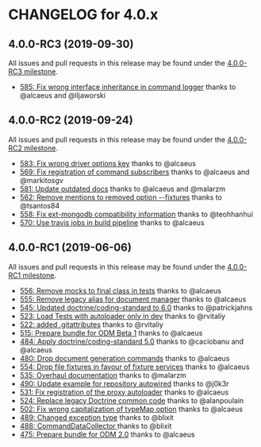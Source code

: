 CHANGELOG for 4.0.x
===================

4.0.0-RC3 (2019-09-30)
----------------------

All issues and pull requests in this release may be found under the [4.0.0-RC3 milestone](https://github.com/doctrine/DoctrineMongoDBBundle/issues?q=milestone%3A4.0.0-RC3).

 - [585: Fix wrong interface inheritance in command logger](https://github.com/doctrine/DoctrineMongoDBBundle/pull/585) thanks to @alcaeus and @lljaworski

4.0.0-RC2 (2019-09-24)
----------------------

All issues and pull requests in this release may be found under the [4.0.0-RC2 milestone](https://github.com/doctrine/DoctrineMongoDBBundle/issues?q=milestone%3A4.0.0-RC2).

 - [583: Fix wrong driver options key](https://github.com/doctrine/DoctrineMongoDBBundle/pull/583) thanks to @alcaeus
 - [569: Fix registration of command subscribers](https://github.com/doctrine/DoctrineMongoDBBundle/pull/569) thanks to @alcaeus and @markitosgv
 - [581: Update outdated docs](https://github.com/doctrine/DoctrineMongoDBBundle/pull/581) thanks to @alcaeus and @malarzm
 - [562: Remove mentions to removed option --fixtures](https://github.com/doctrine/DoctrineMongoDBBundle/pull/562) thanks to @tsantos84
 - [558: Fix ext-mongodb compatibility information](https://github.com/doctrine/DoctrineMongoDBBundle/pull/558) thanks to @teohhanhui
 - [570: Use travis jobs in build pipeline](https://github.com/doctrine/DoctrineMongoDBBundle/pull/570) thanks to @alcaeus

4.0.0-RC1 (2019-06-06)
----------------------

All issues and pull requests in this release may be found under the [4.0.0-RC1 milestone](https://github.com/doctrine/DoctrineMongoDBBundle/issues?q=milestone%3A4.0.0-RC1).

 - [556: Remove mocks to final class in tests](https://github.com/doctrine/DoctrineMongoDBBundle/pull/556) thanks to @alcaeus
 - [555: Remove legacy alias for document manager](https://github.com/doctrine/DoctrineMongoDBBundle/pull/555) thanks to @alcaeus
 - [545: Updated doctrine/coding-standard to 6.0](https://github.com/doctrine/DoctrineMongoDBBundle/pull/545) thanks to @patrickjahns
 - [523: Load Tests with autoloader only in dev](https://github.com/doctrine/DoctrineMongoDBBundle/pull/523) thanks to @rvitaliy
 - [522: added .gitattributes](https://github.com/doctrine/DoctrineMongoDBBundle/pull/522) thanks to @rvitaliy
 - [515: Prepare bundle for ODM Beta 1](https://github.com/doctrine/DoctrineMongoDBBundle/pull/515) thanks to @alcaeus
 - [484: Apply doctrine/coding-standard 5.0](https://github.com/doctrine/DoctrineMongoDBBundle/pull/484) thanks to @caciobanu and @alcaeus
 - [480: Drop document generation commands](https://github.com/doctrine/DoctrineMongoDBBundle/issues/480) thanks to @alcaeus
 - [554: Drop file fixtures in favour of fixture services](https://github.com/doctrine/DoctrineMongoDBBundle/pull/554) thanks to @alcaeus
 - [535: Overhaul documentation](https://github.com/doctrine/DoctrineMongoDBBundle/pull/535) thanks to @malarzm
 - [490: Update example for repository autowired](https://github.com/doctrine/DoctrineMongoDBBundle/pull/490) thanks to @j0k3r
 - [531: Fix registration of the proxy autoloader](https://github.com/doctrine/DoctrineMongoDBBundle/pull/531) thanks to @alcaeus
 - [524: Replace legacy Doctrine common code](https://github.com/doctrine/DoctrineMongoDBBundle/pull/524) thanks to @alanpoulain
 - [502: Fix wrong capitalization of typeMap option](https://github.com/doctrine/DoctrineMongoDBBundle/pull/502) thanks to @alcaeus
 - [489: Changed exception type](https://github.com/doctrine/DoctrineMongoDBBundle/pull/489) thanks to @blixit
 - [488: CommandDataCollector ](https://github.com/doctrine/DoctrineMongoDBBundle/issues/488) thanks to @blixit
 - [475: Prepare bundle for ODM 2.0](https://github.com/doctrine/DoctrineMongoDBBundle/pull/475) thanks to @alcaeus
